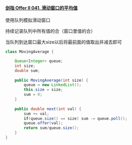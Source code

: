 #### [剑指 Offer II 041. 滑动窗口的平均值](https://leetcode-cn.com/problems/qIsx9U/solution/java-dui-lie-by-feilue-zi0k/)

使用队列模拟滑动窗口



持续记录队列中所有值的合（窗口里值的合）



当队列到达窗口最大size以后将最前面的值取出并减去即可



```java
class MovingAverage {

    Queue<Integer> queue;
    int size;
    double sum;
    
    public MovingAverage(int size) {
        queue = new LinkedList();
        this.size = size;
        sum = 0;
    }
    
    public double next(int val) {
        sum += val;
        if(queue.size() == size) sum -= queue.poll();
        queue.offer(val);
        return sum/queue.size();
    }
}
```


